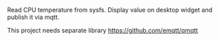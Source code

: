 Read CPU temperature from sysfs.
Display value on desktop widget and publish it
via mqtt.

This project needs separate library
https://github.com/emqtt/qmqtt

